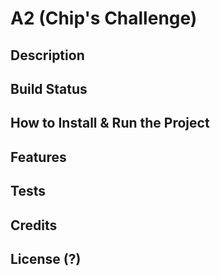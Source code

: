 # A2 (Chip's Challenge) 

## Description

## Build Status

## How to Install & Run the Project

## Features

## Tests

## Credits

## License (?) 
